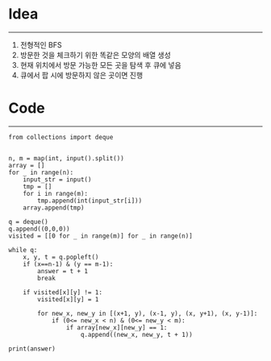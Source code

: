 # Idea
---
1. 전형적인 BFS
2. 방문한 것을 체크하기 위한 똑같은 모양의 배열 생성
3. 현재 위치에서 방문 가능한 모든 곳을 탐색 후 큐에 넣음
4. 큐에서 팝 시에 방문하지 않은 곳이면 진행

# Code
----
```
from collections import deque


n, m = map(int, input().split())
array = []
for _ in range(n):
    input_str = input()
    tmp = []
    for i in range(m):
        tmp.append(int(input_str[i]))
    array.append(tmp)
    
q = deque()
q.append((0,0,0))
visited = [[0 for _ in range(m)] for _ in range(n)]

while q:
    x, y, t = q.popleft()
    if (x==n-1) & (y == m-1):
        answer = t + 1
        break
    
    if visited[x][y] != 1:
        visited[x][y] = 1

        for new_x, new_y in [(x+1, y), (x-1, y), (x, y+1), (x, y-1)]:
            if (0<= new_x < n) & (0<= new_y < m): 
                if array[new_x][new_y] == 1:
                    q.append((new_x, new_y, t + 1))
                    
print(answer)

